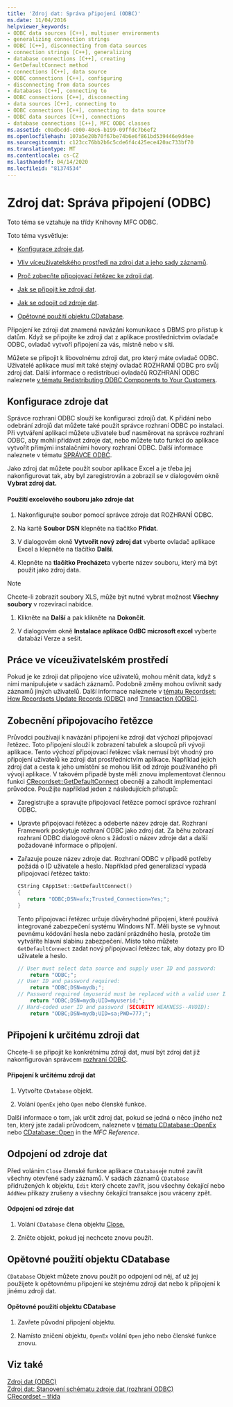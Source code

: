 ```yaml
---
title: 'Zdroj dat: Správa připojení (ODBC)'
ms.date: 11/04/2016
helpviewer_keywords:
- ODBC data sources [C++], multiuser environments
- generalizing connection strings
- ODBC [C++], disconnecting from data sources
- connection strings [C++], generalizing
- database connections [C++], creating
- GetDefaultConnect method
- connections [C++], data source
- ODBC connections [C++], configuring
- disconnecting from data sources
- databases [C++], connecting to
- ODBC connections [C++], disconnecting
- data sources [C++], connecting to
- ODBC connections [C++], connecting to data source
- ODBC data sources [C++], connections
- database connections [C++], MFC ODBC classes
ms.assetid: c0adbcdd-c000-40c6-b199-09ffdc7b6ef2
ms.openlocfilehash: 107a5e20b70f67be74b6e6f861bd539446e9d4ee
ms.sourcegitcommit: c123cc76bb2b6c5cde6f4c425ece420ac733bf70
ms.translationtype: MT
ms.contentlocale: cs-CZ
ms.lasthandoff: 04/14/2020
ms.locfileid: "81374534"
---
```

# <a name="data-source-managing-connections-odbc"></a>Zdroj dat: Správa připojení (ODBC)

Toto téma se vztahuje na třídy Knihovny MFC ODBC.

Toto téma vysvětluje:

- [Konfigurace zdroje dat](#_core_configuring_a_data_source).

- [Vliv víceuživatelského prostředí na zdroj dat a jeho sady záznamů](#_core_working_in_a_multiuser_environment).

- [Proč zobecňte připojovací řetězec ke zdroji dat](#_core_generalizing_the_connection_string).

- [Jak se připojit ke zdroji dat](#_core_connecting_to_a_specific_data_source).

- [Jak se odpojit od zdroje dat](#_core_disconnecting_from_a_data_source).

- [Opětovné použití objektu CDatabase](#_core_reusing_a_cdatabase_object).

Připojení ke zdroji dat znamená navázání komunikace s DBMS pro přístup k datům. Když se připojíte ke zdroji dat z aplikace prostřednictvím ovladače ODBC, ovladač vytvoří připojení za vás, místně nebo v síti.

Můžete se připojit k libovolnému zdroji dat, pro který máte ovladač ODBC. Uživatelé aplikace musí mít také stejný ovladač ROZHRANÍ ODBC pro svůj zdroj dat. Další informace o redistribuci ovladačů ROZHRANÍ ODBC naleznete [v tématu Redistributing ODBC Components to Your Customers](../../data/odbc/redistributing-odbc-components-to-your-customers.md).

## <a name="configuring-a-data-source"></a><a name="_core_configuring_a_data_source"></a>Konfigurace zdroje dat

Správce rozhraní ODBC slouží ke konfiguraci zdrojů dat. K přidání nebo odebrání zdrojů dat můžete také použít správce rozhraní ODBC po instalaci. Při vytváření aplikací můžete uživatele buď nasměrovat na správce rozhraní ODBC, aby mohli přidávat zdroje dat, nebo můžete tuto funkci do aplikace vytvořit přímými instalačními hovory rozhraní ODBC. Další informace naleznete v tématu [SPRÁVCE ODBC](../../data/odbc/odbc-administrator.md).

Jako zdroj dat můžete použít soubor aplikace Excel a je třeba jej nakonfigurovat tak, aby byl zaregistrován a zobrazil se v dialogovém okně **Vybrat zdroj dat.**

#### <a name="to-use-an-excel-file-as-a-data-source"></a>Použití excelového souboru jako zdroje dat

1. Nakonfigurujte soubor pomocí správce zdroje dat ROZHRANÍ ODBC.

1. Na kartě **Soubor DSN** klepněte na tlačítko **Přidat**.

1. V dialogovém okně **Vytvořit nový zdroj dat** vyberte ovladač aplikace Excel a klepněte na tlačítko **Další**.

1. Klepněte na **tlačítko Procházet**a vyberte název souboru, který má být použit jako zdroj data.

> [!NOTE]
> Chcete-li zobrazit soubory XLS, může být nutné vybrat možnost **Všechny soubory** v rozevírací nabídce.

1. Klikněte na **Další** a pak klikněte na **Dokončit**.

1. V dialogovém okně **Instalace aplikace OdBC microsoft excel** vyberte databázi Verze a sešit.

## <a name="working-in-a-multiuser-environment"></a><a name="_core_working_in_a_multiuser_environment"></a>Práce ve víceuživatelském prostředí

Pokud je ke zdroji dat připojeno více uživatelů, mohou měnit data, když s nimi manipulujete v sadách záznamů. Podobně změny mohou ovlivnit sady záznamů jiných uživatelů. Další informace naleznete v [tématu Recordset: How Recordsets Update Records (ODBC)](../../data/odbc/recordset-how-recordsets-update-records-odbc.md) and [Transaction (ODBC)](../../data/odbc/transaction-odbc.md).

## <a name="generalizing-the-connection-string"></a><a name="_core_generalizing_the_connection_string"></a>Zobecnění připojovacího řetězce

Průvodci používají k navázání připojení ke zdroji dat výchozí připojovací řetězec. Toto připojení slouží k zobrazení tabulek a sloupců při vývoji aplikace. Tento výchozí připojovací řetězec však nemusí být vhodný pro připojení uživatelů ke zdroji dat prostřednictvím aplikace. Například jejich zdroj dat a cesta k jeho umístění se mohou lišit od zdroje používaného při vývoji aplikace. V takovém případě byste měli znovu implementovat člennou funkci [CRecordset::GetDefaultConnect](../../mfc/reference/crecordset-class.md#getdefaultconnect) obecněji a zahodit implementaci průvodce. Použijte například jeden z následujících přístupů:

- Zaregistrujte a spravujte připojovací řetězce pomocí správce rozhraní ODBC.

- Upravte připojovací řetězec a odeberte název zdroje dat. Rozhraní Framework poskytuje rozhraní ODBC jako zdroj dat. Za běhu zobrazí rozhraní ODBC dialogové okno s žádostí o název zdroje dat a další požadované informace o připojení.

- Zařazuje pouze název zdroje dat. Rozhraní ODBC v případě potřeby požádá o ID uživatele a heslo. Například před generalizací vypadá připojovací řetězec takto:

    ```cpp
    CString CApp1Set::GetDefaultConnect()
    {
       return "ODBC;DSN=afx;Trusted_Connection=Yes;";
    }
    ```

   Tento připojovací řetězec určuje důvěryhodné připojení, které používá integrované zabezpečení systému Windows NT. Měli byste se vyhnout pevnému kódování hesla nebo zadání prázdného hesla, protože tím vytváříte hlavní slabinu zabezpečení. Místo toho můžete `GetDefaultConnect` zadat nový připojovací řetězec tak, aby dotazy pro ID uživatele a heslo.

    ```cpp
    // User must select data source and supply user ID and password:
        return "ODBC;";
    // User ID and password required:
        return "ODBC;DSN=mydb;";
    // Password required (myuserid must be replaced with a valid user ID):
        return "ODBC;DSN=mydb;UID=myuserid;";
    // Hard-coded user ID and password (SECURITY WEAKNESS--AVOID):
        return "ODBC;DSN=mydb;UID=sa;PWD=777;";
    ```

## <a name="connecting-to-a-specific-data-source"></a><a name="_core_connecting_to_a_specific_data_source"></a>Připojení k určitému zdroji dat

Chcete-li se připojit ke konkrétnímu zdroji dat, musí být zdroj dat již nakonfigurován správcem [rozhraní ODBC](../../data/odbc/odbc-administrator.md).

#### <a name="to-connect-to-a-specific-data-source"></a>Připojení k určitému zdroji dat

1. Vytvořte `CDatabase` objekt.

1. Volání `OpenEx` jeho `Open` nebo členské funkce.

Další informace o tom, jak určit zdroj dat, pokud se jedná o něco jiného než ten, který jste zadali průvodcem, naleznete v [tématu CDatabase::OpenEx](../../mfc/reference/cdatabase-class.md#openex) nebo [CDatabase::Open](../../mfc/reference/cdatabase-class.md#open) in the *MFC Reference*.

## <a name="disconnecting-from-a-data-source"></a><a name="_core_disconnecting_from_a_data_source"></a>Odpojení od zdroje dat

Před voláním `Close` členské funkce aplikace `CDatabase`je nutné zavřít všechny otevřené sady záznamů. V sadách záznamů `CDatabase` přidružených k objektu, `Edit` který chcete zavřít, jsou všechny čekající nebo `AddNew` příkazy zrušeny a všechny čekající transakce jsou vráceny zpět.

#### <a name="to-disconnect-from-a-data-source"></a>Odpojení od zdroje dat

1. Volání `CDatabase` člena objektu [Close.](../../mfc/reference/cdatabase-class.md#close)

1. Zničte objekt, pokud jej nechcete znovu použít.

## <a name="reusing-a-cdatabase-object"></a><a name="_core_reusing_a_cdatabase_object"></a>Opětovné použití objektu CDatabase

`CDatabase` Objekt můžete znovu použít po odpojení od něj, ať už jej použijete k opětovnému připojení ke stejnému zdroji dat nebo k připojení k jinému zdroji dat.

#### <a name="to-reuse-a-cdatabase-object"></a>Opětovné použití objektu CDatabase

1. Zavřete původní připojení objektu.

1. Namísto zničení objektu, `OpenEx` volání `Open` jeho nebo členské funkce znovu.

## <a name="see-also"></a>Viz také

[Zdroj dat (ODBC)](../../data/odbc/data-source-odbc.md)<br/>
[Zdroj dat: Stanovení schématu zdroje dat (rozhraní ODBC)](../../data/odbc/data-source-determining-the-schema-of-the-data-source-odbc.md)<br/>
[CRecordset – třída](../../mfc/reference/crecordset-class.md)
